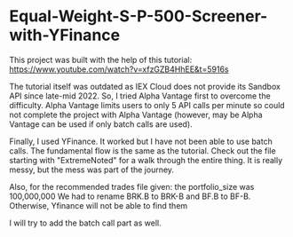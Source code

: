 # Equal-Weight-S-P-500-Screener-with-YFinance

This project was built with the help of this tutorial: https://www.youtube.com/watch?v=xfzGZB4HhEE&t=5916s

The tutorial itself was outdated as IEX Cloud does not provide its Sandbox API since late-mid 2022. So, I tried Alpha Vantage first to overcome the difficulty. Alpha Vantage limits users to only 5 API calls per minute so could not complete the project with Alpha Vantage (however, may be Alpha Vantage can be used if only batch calls are used).

Finally, I used YFinance. It worked but I have not been able to use batch calls. The fundamental flow is the same as the tutorial. Check out the file starting with "ExtremeNoted" for a walk through the entire thing. It is really messy, but the mess was part of the journey.

Also, for the recommended trades file given: the portfolio_size was 100,000,000
We had to rename BRK.B to BRK-B and BF.B to BF-B. Otherwise, Yfinance will not be able to find them

I will try to add the batch call part as well.

